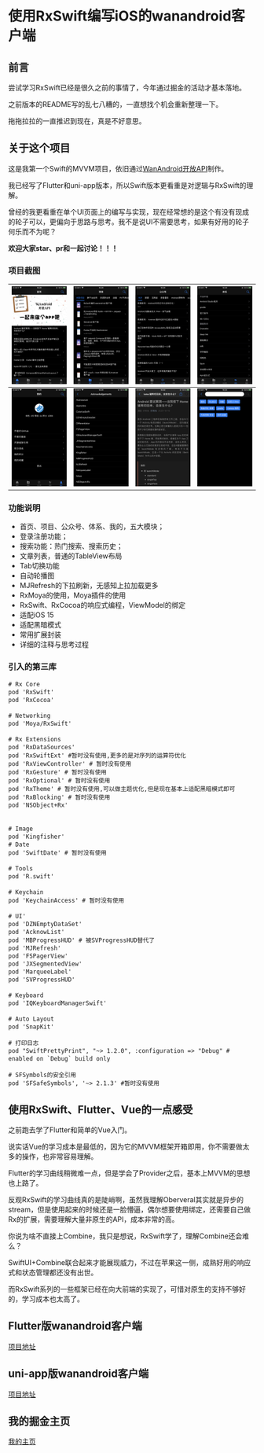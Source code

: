 # 使用RxSwift编写iOS的wanandroid客户端

## 前言

尝试学习RxSwift已经是很久之前的事情了，今年通过掘金的活动才基本落地。

之前版本的README写的乱七八糟的，一直想找个机会重新整理一下。

拖拖拉拉的一直推迟到现在，真是不好意思。

## 关于这个项目

这是我第一个Swift的MVVM项目，依旧通过[WanAndroid开放API](https://www.wanandroid.com/)制作。

我已经写了Flutter和uni-app版本，所以Swift版本更看重是对逻辑与RxSwift的理解。

曾经的我更看重在单个UI页面上的编写与实现，现在经常想的是这个有没有现成的轮子可以，更偏向于思路与思考。我不是说UI不需要思考，如果有好用的轮子何乐而不为呢？

**欢迎大家star、pr和一起讨论！！！**

### 项目截图
 
| ![](ScreenShots/1.png) | ![](ScreenShots/2.png) | ![](ScreenShots/3.png) | ![](ScreenShots/4.png) |
| --- | --- | --- | --- |
| ![](ScreenShots/5.png) | ![](ScreenShots/6.png) | ![](ScreenShots/7.png) | ![](ScreenShots/8.png) |  

### 功能说明

* 首页、项目、公众号、体系、我的，五大模块；
* 登录注册功能；
* 搜索功能：热门搜索、搜索历史；
* 文章列表，普通的TableView布局
* Tab切换功能
* 自动轮播图
* MJRefresh的下拉刷新，无感知上拉加载更多
* RxMoya的使用，Moya插件的使用
* RxSwift、RxCocoa的响应式编程，ViewModel的绑定
* 适配iOS 15
* 适配黑暗模式
* 常用扩展封装
* 详细的注释与思考过程

### 引入的第三库

```
# Rx Core
pod 'RxSwift'
pod 'RxCocoa'

# Networking
pod 'Moya/RxSwift'

# Rx Extensions
pod 'RxDataSources'
pod 'RxSwiftExt' #暂时没有使用,更多的是对序列的运算符优化
pod 'RxViewController' # 暂时没有使用
pod 'RxGesture' # 暂时没有使用
pod 'RxOptional' # 暂时没有使用
pod 'RxTheme' # 暂时没有使用,可以做主题优化,但是现在基本上适配黑暗模式即可
pod 'RxBlocking' # 暂时没有使用
pod 'NSObject+Rx'


# Image
pod 'Kingfisher'
# Date
pod 'SwiftDate' # 暂时没有使用

# Tools
pod 'R.swift'

# Keychain
pod 'KeychainAccess' # 暂时没有使用

# UI'
pod 'DZNEmptyDataSet'
pod 'AcknowList'
pod 'MBProgressHUD' # 被SVProgressHUD替代了
pod 'MJRefresh'
pod 'FSPagerView'
pod 'JXSegmentedView'
pod 'MarqueeLabel'
pod 'SVProgressHUD'
  
# Keyboard
pod 'IQKeyboardManagerSwift'

# Auto Layout
pod 'SnapKit'

# 打印日志
pod "SwiftPrettyPrint", "~> 1.2.0", :configuration => "Debug" # enabled on `Debug` build only
    
# SFSymbols的安全引用
pod 'SFSafeSymbols', '~> 2.1.3' #暂时没有使用
```

## 使用RxSwift、Flutter、Vue的一点感受

之前跑去学了Flutter和简单的Vue入门。

说实话Vue的学习成本是最低的，因为它的MVVM框架开箱即用，你不需要做太多的操作，也非常容易理解。

Flutter的学习曲线稍微难一点，但是学会了Provider之后，基本上MVVM的思想也上路了。

反观RxSwift的学习曲线真的是陡峭啊，虽然我理解Oberveral其实就是异步的stream，但是使用起来的时候还是一脸懵逼，偶尔想要使用绑定，还需要自己做Rx的扩展，需要理解大量非原生的API，成本非常的高。

你说为啥不直接上Combine，我只是想说，RxSwift学了，理解Combine还会难么？

SwiftUI+Combine联合起来才能展现威力，不过在苹果这一侧，成熟好用的响应式和状态管理都还没有出世。

而RxSwift系列的一些框架已经在向大前端的实现了，可惜对原生的支持不够好的，学习成本也太高了。

## Flutter版wanandroid客户端

[项目地址](https://github.com/seasonZhu/FlutterPlayAndroid)

## uni-app版wanandroid客户端

[项目地址](https://github.com/seasonZhu/UniAppPlayAndroid)

## 我的掘金主页

[我的主页](https://juejin.cn/user/4353721778057997)

